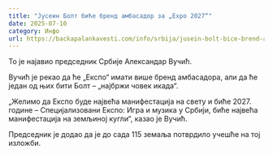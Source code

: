 ```yaml
---
title: "Јусеин Болт биће бренд амбасадор за „Expo 2027“"
date: 2025-07-10
category: Инфо
url: https://backapalankavesti.com/info/srbija/jusein-bolt-bice-brend-ambasador-za-expo-2027/
---
```


То је најавио председник Србије Александар Вучић.

Вучић је рекао да ће „Експо“ имати више бренд амбасадора, али да ће један од њих бити Болт – „најбржи човек икада“.

„Желимо да Експо буде највећа манифестација на свету и биће 2027. године – Специјализовани Експо: Игра и музика у Србији, биће највећа манифестација на земљиној кугли“, казао је Вучић.

Председник је додао да је до сада 115 земаља потврдило учешће на тој изложби.
